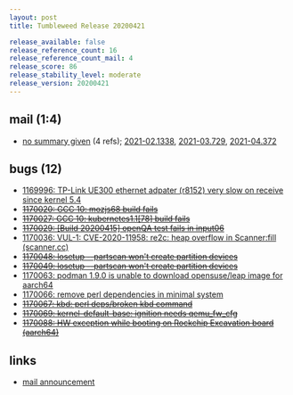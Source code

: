 ```yaml
---
layout: post
title: Tumbleweed Release 20200421

release_available: false
release_reference_count: 16
release_reference_count_mail: 4
release_score: 86
release_stability_level: moderate
release_version: 20200421
---
```


## mail (1:4)

- [no summary given](https://github.com/boombatower/tumbleweed-review/issues/10) (4 refs); [2021-02.1338](https://github.com/boombatower/tumbleweed-review/issues/10), [2021-03.729](https://github.com/boombatower/tumbleweed-review/issues/10), [2021-04.372](https://github.com/boombatower/tumbleweed-review/issues/10)

## bugs (12)

<!--more-->

- [1169996: TP-Link UE300 ethernet adpater (r8152) very slow on receive since kernel 5.4](https://bugzilla.opensuse.org/show_bug.cgi?id=1169996)
- ~~[1170020: GCC 10: mozjs68 build fails](https://bugzilla.opensuse.org/show_bug.cgi?id=1170020)~~
- ~~[1170027: GCC 10: kubernetes1.1\[78\] build fails](https://bugzilla.opensuse.org/show_bug.cgi?id=1170027)~~
- ~~[1170029: \[Build 20200415\] openQA test fails in input06 <script>alert(1)</script>](https://bugzilla.opensuse.org/show_bug.cgi?id=1170029)~~
- [1170036: VUL-1: CVE-2020-11958: re2c: heap overflow in Scanner:fill (scanner.cc)](https://bugzilla.opensuse.org/show_bug.cgi?id=1170036)
- ~~[1170048: losetup --partscan won't create partition devices](https://bugzilla.opensuse.org/show_bug.cgi?id=1170048)~~
- ~~[1170049: losetup --partscan won't create partition devices](https://bugzilla.opensuse.org/show_bug.cgi?id=1170049)~~
- [1170063: podman 1.9.0 is unable to download opensuse/leap image for aarch64](https://bugzilla.opensuse.org/show_bug.cgi?id=1170063)
- [1170066: remove perl dependencies in minimal system](https://bugzilla.opensuse.org/show_bug.cgi?id=1170066)
- ~~[1170067: kbd: perl deps/broken kbd command](https://bugzilla.opensuse.org/show_bug.cgi?id=1170067)~~
- ~~[1170069: kernel-default-base: ignition needs qemu_fw_cfg](https://bugzilla.opensuse.org/show_bug.cgi?id=1170069)~~
- ~~[1170088: HW exception while booting on Rockchip Excavation board (aarch64)](https://bugzilla.opensuse.org/show_bug.cgi?id=1170088)~~



## links

- [mail announcement](https://github.com/boombatower/tumbleweed-review/issues/10)
